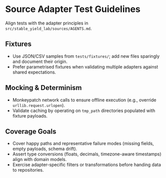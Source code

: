 # Source Adapter Test Guidelines

Align tests with the adapter principles in `src/stable_yield_lab/sources/AGENTS.md`.

## Fixtures
- Use JSON/CSV samples from `tests/fixtures/`; add new files sparingly and document their origin.
- Prefer parametrised fixtures when validating multiple adapters against shared expectations.

## Mocking & Determinism
- Monkeypatch network calls to ensure offline execution (e.g., override `urllib.request.urlopen`).
- Validate caching by operating on `tmp_path` directories populated with fixture payloads.

## Coverage Goals
- Cover happy paths and representative failure modes (missing fields, empty payloads, schema drift).
- Assert type conversions (floats, decimals, timezone-aware timestamps) align with domain models.
- Exercise adapter-specific filters or transformations before handing data to repositories.
